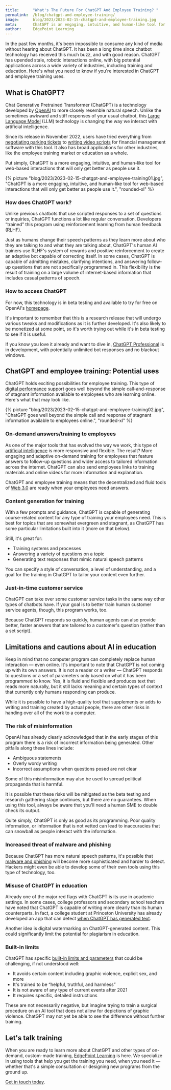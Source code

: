 ```yaml
---
title:      "What's The Future For ChatGPT And Employee Training? "
permalink:  /blog/chatgpt-and-employee-training/
image:      blog/2023/2023-02-15-chatgpt-and-employee-training.jpg
meta:       ChatGPT is an engaging, intuitive, and human-like tool for web-based interactions that could transform how we consume and create employee training. Here's how. 
author:     EdgePoint Learning
---
```


In the past few months, it's been impossible to consume any kind of media without hearing  about ChatGPT. It has been a long time since chatbot technology has received this much buzz, and with good reason. ChatGPT has upended stale, robotic interactions online, with big potential applications across a wide variety of industries, including training and education. Here's what you need to know if you're interested in ChatGPT and employee training uses.

## What is ChatGPT? 

Chat Generative Pretrained Transformer (ChatGPT) is a technology developed by [OpenAI](https://openai.com/) to more closely resemble natural speech. Unlike the sometimes awkward and stiff responses of your usual chatbot, this [Large Language Model](https://techcrunch.com/2022/04/28/the-emerging-types-of-language-models-and-why-they-matter/) (LLM) technology  is changing the way we interact with artificial intelligence. 

Since its release in November 2022, users have tried everything from [negotiating parking tickets](https://www.cnet.com/tech/computing/the-five-best-uses-so-far-for-chatgpts-ai-chatbot/) to [writing video scripts](https://youtu.be/_eHjifELI-k) for financial management software with this tool. It also has broad applications for other industries, like the employee training market or education as a whole. 

Put simply, ChatGPT is a more engaging, intuitive, and human-like tool for web-based interactions that will only get better as people use it.


{% picture "blog/2023/2023-02-15-chatgpt-and-employee-training01.jpg", "ChatGPT is a more engaging, intuitive, and human-like tool for web-based interactions that will only get better as people use it.", "rounded-xl" %}



### How does ChatGPT work?

Unlike previous chatbots that use scripted responses to a set of questions or inquiries, ChatGPT functions a lot like regular conversation. Developers “trained” this program using reinforcement learning from human feedback (RLHF). 

Just as humans change their speech patterns as they learn more about who they are talking to and what they are talking about, ChatGPT's human AI trainers use RLHF's system of rewards and positive reinforcement to create an adaptive bot capable of correcting itself. In some cases, ChatGPT is capable of admitting mistakes, clarifying intentions, and answering follow-up questions that are not specifically programmed in. This flexibility is the result of training on a large volume of internet-based information that includes casual patterns of speech.

### How to access ChatGPT

For now, this technology is in beta testing and available to try for free on OpenAI's [homepage](https://openai.com/).

It's important to remember that this is a research release that will undergo various tweaks and modifications as it is further developed. It's also likely to be monetized at some point, so it's worth trying out while it's in beta testing to see if it is useful. 

If you know you love it already and want to dive in, [ChatGPT Professional](https://docs.google.com/forms/d/e/1FAIpQLSfCVqahRmA5OxQXbRlnSm531fTd8QBdUCwZag7mI9mrlOOIaw/viewform) is in development, with potentially unlimited bot responses and no blackout windows.

## ChatGPT and employee training: Potential uses 

ChatGPT holds exciting possibilities for employee training. This type of [digital performance](/blog/digital-performance-support/) support goes well beyond the simple call-and-response of stagnant information available to employees who are learning online. Here's what that may look like. 



{% picture "blog/2023/2023-02-15-chatgpt-and-employee-training02.jpg", "ChatGPT goes well beyond the simple call and response of stagnant information available to employees online.", "rounded-xl" %}



### On-demand answers/training to employees

As one of the major tools that has evolved the way we work, this type of [artificial intelligence](/blog/industry-4-0/) is more responsive and flexible. The result? More engaging and adaptive on-demand training for employees that feature answers to follow-up questions and wider access to tailored information across the internet. ChatGPT can also send employees links to training materials and online videos for more information and explanation.

ChatGPT and employee training means that the decentralized and fluid tools of [Web 3.0](/blog/web3-metaverse-employee-training/) are ready when your employees need answers.

### Content generation for training

With a few prompts and guidance, ChatGPT is capable of generating course-related content for any type of training your employees need. This is best for topics that are somewhat evergreen and stagnant, as ChatGPT has some particular limitations built into it (more on that below).

Still, it's great for:

* Training systems and processes
* Answering a variety of questions on a topic
* Generating text responses that mimic natural speech patterns

You can specify a style of conversation, a level of understanding, and a goal for the training in ChatGPT to tailor your content even further.

### Just-in-time customer service

ChatGPT can take over some customer service tasks in the same way other types of chatbots have. If your goal is to better train human customer service agents, though, this program works, too. 

Because ChatGPT responds so quickly, human agents can also provide better, faster answers that are tailored to a customer's question (rather than a set script).

## Limitations and cautions about AI in education 

Keep in mind that no computer program can completely replace human interaction — even online. It's important to note that ChatGPT is not coming up with its own answers. It is not a reader or a writer — ChatGPT responds to questions or a set of parameters only based on what it  has been programmed to know. Yes, it is fluid and flexible and produces text that reads more naturally, but it still lacks meaning and certain types of context that currently only humans responding can produce.

While it is possible to have a high-quality tool that supplements or adds to writing and training created by actual people, there are other risks in handing over all of the work to a computer.

### The risk of misinformation

OpenAI has already clearly acknowledged that in the early stages of this program there is a risk of incorrect information being generated. Other pitfalls along these lines include:

* Ambiguous statements
* Overly wordy writing
* Incorrect assumptions when questions posed are not clear

Some of this misinformation may also be used to spread political propaganda that is harmful.

It is possible that these risks will be mitigated as the beta testing and research gathering stage continues, but there are no guarantees. When using this tool, always be aware that you'll need a human SME to double check its output. 

Quite simply, ChatGPT is only as good as its programming. Poor quality information, or information that is not vetted can lead to inaccuracies that can snowball as people interact with the information.

### Increased threat of malware and phishing

Because ChatGPT has more natural speech patterns, it's possible that [malware and phishing](https://www.bloomberg.com/news/articles/2023-01-11/chatgpt-poses-propaganda-and-hacking-risks-researchers-say#xj4y7vzkg) will become more sophisticated and harder to detect. Hackers might even be able to develop some of their own tools using this type of technology, too. 

### Misuse of ChatGPT in education

Already one of the major red flags with ChatGPT is its use in academic settings. In some cases, college professors and secondary school teachers have noted that ChatGPT is capable of writing more clearly than its human counterparts. In fact, a college student at Princeton University has already developed an app that can detect [when ChatGPT has generated text](https://www.npr.org/2023/01/09/1147549845/gptzero-ai-chatgpt-edward-tian-plagiarism). 

Another idea is digital watermarking on ChatGPT-generated content. This could significantly limit the potential for plagiarism in education.

### Built-in limits

ChatGPT has specific [built-in limits and parameters](https://www.searchenginejournal.com/chatgpt-for-content-and-seo/473823/#close) that could be challenging, if not understood well: 

* It avoids certain content including graphic violence, explicit sex, and more
* It's trained to be “helpful, truthful, and harmless”
* It is not aware of any type of current events after 2021
* It requires specific, detailed instructions

These are not necessarily negative, but imagine trying to train a surgical procedure on an AI tool that does not allow for depictions of graphic violence. ChatGPT may not yet be able to see the difference without further training.

## Let's talk training

When you are ready to learn more about ChatGPT and other types of on-demand, custom-made training, [EdgePoint Learning](https://www.edgepointlearning.com/) is here. We specialize in using tools that help you get the training you need, when you need it — whether that's a simple consultation or designing new programs from the ground up.

[Get in touch today](/contact/).
